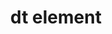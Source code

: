 ---
{
  "title": "dt element",
  "description": "Description list - term element. See [the `dl` element](/tech/html/dl_element) for more information.",
  "category": "html",
  "keywords": [
    "dt element"
  ],
  "last_test_date": "2018-09-05",
  "test_results_url": "https://a11ysupport.io/tech/html/dt_element",
  "test_url": "https://a11ysupport.io/tech/html/dt_element",
  "stats": {
    "jaws": {
      "chrome": {
        "92": "n"
      },
      "edge": {
        "92": "n"
      },
      "ie": {
        "11.134": "n"
      },
      "firefox": {
        "80": "n"
      }
    },
    "narrator": {
      "edge": {
        "85": "n"
      }
    },
    "nvda": {
      "chrome": {
        "92": "u"
      },
      "edge": {
        "92": "u"
      },
      "firefox": {
        "80": "n"
      }
    },
    "orca": {
      "firefox": {
        "80": "n"
      }
    },
    "talkback": {
      "and_chr": {
        "85": "n"
      }
    },
    "vo_ios": {
      "ios_saf": {
        "14": "a"
      }
    },
    "vo_macos": {
      "safari": {
        "14.0": "a"
      }
    }
  },
  "links": {
    "WHATWG HTML spec for the dt element": "https://html.spec.whatwg.org/#the-dd-element",
    "HTML AAM for the dt element": "https://w3c.github.io/html-aam/#el-dt"
  }
}
---